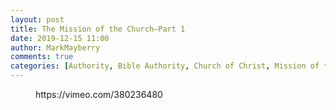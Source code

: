 ```yaml
---
layout: post
title: The Mission of the Church—Part 1
date: 2019-12-15 11:00
author: MarkMayberry
comments: true
categories: [Authority, Bible Authority, Church of Christ, Mission of the Church, Sermon]
---
```

<!-- wp:core-embed/vimeo {"url":"https://vimeo.com/380236480","type":"video","providerNameSlug":"vimeo","className":"wp-embed-aspect-4-3 wp-has-aspect-ratio"} -->
<figure class="wp-block-embed-vimeo wp-block-embed is-type-video is-provider-vimeo wp-embed-aspect-4-3 wp-has-aspect-ratio"><div class="wp-block-embed__wrapper">
https://vimeo.com/380236480
</div></figure>
<!-- /wp:core-embed/vimeo -->
